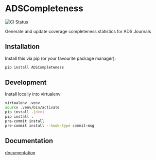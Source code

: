 # ADSCompleteness

<p align="center">

![CI Status](https://github.com/adsabs/ADSCompleteness/actions/workflows/ci.yml/badge.svg)

  <!--
  <a href="https://codecov.io/gh/adsabs/ADSCompleteness">
    <img src="https://img.shields.io/codecov/c/github/adsabs/ADSCompleteness.svg?logo=codecov&logoColor=fff&style=flat-square" alt="Test coverage percentage">
  </a>
  //-->
</p>

Generate and update coverage completeness statistics for ADS Journals

## Installation

Install this via pip (or your favourite package manager):

```bash
pip install ADSCompleteness
```

## Development

Install locally into virtualenv

```bash
virtualenv .venv
source .venv/bin/activate
pip install .[dev]
pip install .
pre-commit install
pre-commit install --hook-type commit-msg
```



## Documentation

[documentation](https://ADSCompleteness.readthedocs.io)
